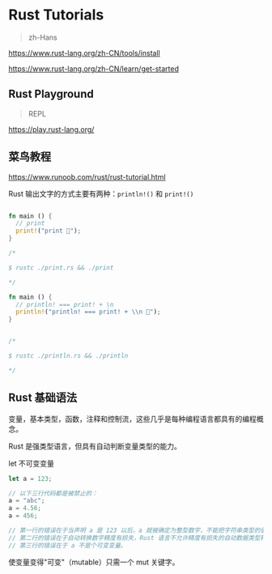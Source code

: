 # Rust Tutorials

> zh-Hans

https://www.rust-lang.org/zh-CN/tools/install

https://www.rust-lang.org/zh-CN/learn/get-started


## Rust Playground

> REPL

https://play.rust-lang.org/



## 菜鸟教程

https://www.runoob.com/rust/rust-tutorial.html

Rust 输出文字的方式主要有两种：`println!()` 和 `print!()`

```rs

fn main () {
  // print
  print!("print 🦀");
}

/*

$ rustc ./print.rs && ./print

*/


```

```rs
fn main () {
  // println! === print! + \n
  println!("println! === print! + \\n 🦀");
}


/*

$ rustc ./println.rs && ./println

*/
```

## Rust 基础语法

变量，基本类型，函数，注释和控制流，这些几乎是每种编程语言都具有的编程概念。

Rust 是强类型语言，但具有自动判断变量类型的能力。

let 不可变变量

```rs
let a = 123;

// 以下三行代码都是被禁止的：
a = "abc";
a = 4.56; 
a = 456;

// 第一行的错误在于当声明 a 是 123 以后，a 就被确定为整型数字，不能把字符串类型的值赋给它。
// 第二行的错误在于自动转换数字精度有损失，Rust 语言不允许精度有损失的自动数据类型转换。
// 第三行的错误在于 a 不是个可变变量。

```

使变量变得"可变"（mutable）只需一个 mut 关键字。

